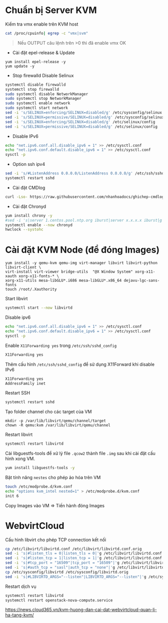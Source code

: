 # Chuẩn bị Server KVM

Kiểm tra vmx enable trên KVM host
```sh
cat /proc/cpuinfo| egrep -c "vmx|svm"
```

> Nếu OUTPUT câu lệnh trên >0 thì đã enable vmx OK 

- Cài đặt epel-release & Update 
```
yum install epel-release -y
yum update -y
```

- Stop firewalld Disable Selinux
``` sh
systemctl disable firewalld
systemctl stop firewalld
sudo systemctl disable NetworkManager
sudo systemctl stop NetworkManager
sudo systemctl enable network
sudo systemctl start network
sed -i 's/SELINUX=enforcing/SELINUX=disabled/g' /etc/sysconfig/selinux
sed -i 's/SELINUX=permissive/SELINUX=disabled/g' /etc/sysconfig/selinux
sed -i 's/SELINUX=enforcing/SELINUX=disabled/g' /etc/selinux/config
sed -i 's/SELINUX=permissive/SELINUX=disabled/g' /etc/selinux/config
```

- Disable IPv6
```sh
echo "net.ipv6.conf.all.disable_ipv6 = 1" >> /etc/sysctl.conf
echo "net.ipv6.conf.default.disable_ipv6 = 1" >> /etc/sysctl.conf
sysctl -p
```

- Option ssh ipv4
```sh
sed -i 's/#ListenAddress 0.0.0.0/ListenAddress 0.0.0.0/g' /etc/ssh/sshd_config 
systemctl restart sshd 
```

- Cài đặt CMDlog
```sh 
curl -Lso- https://raw.githubusercontent.com/nhanhoadocs/ghichep-cmdlog/master/cmdlog.sh | bash
```

- Cài đặt Chronyd 
```sh
yum install chrony -y
#sed -i 's|server 1.centos.pool.ntp.org iburst|server x.x.x.x iburst|g' /etc/chrony.conf
systemctl enable --now chronyd 
hwclock --systohc
```

# Cài đặt KVM Node (để đóng Images)
```
yum install -y qemu-kvm qemu-img virt-manager libvirt libvirt-python libvirt-client \
virt-install virt-viewer bridge-utils  "@X Window System" xorg-x11-xauth xorg-x11-fonts-* \
xorg-x11-utils mesa-libGLU*.i686 mesa-libGLU*.x86_64 dejavu-lgc-sans-fonts
touch /root/.Xauthority
```

Start libvirt
```sh 
systemctl start --now libvirtd
```

Disable ipv6
```sh
echo "net.ipv6.conf.all.disable_ipv6 = 1" >> /etc/sysctl.conf
echo "net.ipv6.conf.default.disable_ipv6 = 1" >> /etc/sysctl.conf
sysctl -p
```

Enable `X11Forwarding yes` trong `/etc/ssh/sshd_config`
```sh
X11Forwarding yes
```

Thêm cấu hình `/etc/ssh/sshd_config` để sử dụng X11Forward khi disable IPv6
```sh
X11Forwarding yes
AddressFamily inet
```

Restart SSH
```sh
systemctl restart sshd
```

Tạo folder channel cho các target của VM 
```
mkdir -p /var/lib/libvirt/qemu/channel/target
chown -R qemu:kvm /var/lib/libvirt/qemu/channel
```

Restart libvirt 
```sh
systemctl restart libvirtd
```

Cài libguestfs-tools để xử lý file `.qcow2` thành file `.img` sau khi cài đặt cấu hình xong VM.
```sh
yum install libguestfs-tools -y
```

Bật tính năng `nestes` cho phép ảo hóa trên VM 
```sh 
touch /etc/modprobe.d/kvm.conf
echo "options kvm_intel nested=1" > /etc/modprobe.d/kvm.conf
init 6
```

Copy Images vào VM => Tiến hành đóng Images


# WebvirtCloud

Cấu hình libvirt cho phép TCP connection kết nối 
```sh 
cp /etc/libvirt/libvirtd.conf /etc/libvirt/libvirtd.conf.orig
sed -i 's|#listen_tls = 0|listen_tls = 0|'g /etc/libvirt/libvirtd.conf
sed -i 's|#listen_tcp = 1|listen_tcp = 1|'g /etc/libvirt/libvirtd.conf
sed -i 's|#tcp_port = "16509"|tcp_port = "16509"|'g /etc/libvirt/libvirtd.conf
sed -i 's|#auth_tcp = "sasl"|auth_tcp = "none"|'g /etc/libvirt/libvirtd.conf
cp /etc/sysconfig/libvirtd /etc/sysconfig/libvirtd.orig 
sed -i 's|#LIBVIRTD_ARGS="--listen"|LIBVIRTD_ARGS="--listen"|'g /etc/sysconfig/libvirtd
```

Restart dịch vụ
```sh 
systemctl restart libvirtd
systemctl restart openstack-nova-compute.service
```

https://news.cloud365.vn/kvm-huong-dan-cai-dat-webvirtcloud-quan-li-ha-tang-kvm/
